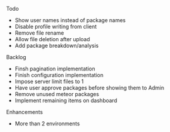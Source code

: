 Todo

- Show user names instead of package names
- Disable profile writing from client
- Remove file rename
- Allow file deletion after upload
- Add package breakdown/analysis

Backlog

- Finsh pagination implementation
- Finish configuration implementation
- Impose server limit files to 1
- Have user approve packages before showing them to Admin
- Remove unused meteor packages
- Implement remaining items on dashboard

Enhancements

- More than 2 environments
